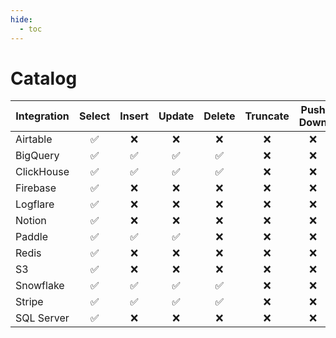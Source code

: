 ```yaml
---
hide:
  - toc
---
```


# Catalog

| Integration | Select | Insert | Update | Delete | Truncate | Push Down | Type   |
| ----------- | :----: | :----: | :----: | :----: | :------: | :-------: | ------ |
| Airtable    |   ✅   |   ❌   |   ❌   |   ❌   |    ❌    |    ❌     | Native |
| BigQuery    |   ✅   |   ✅   |   ✅   |   ✅   |    ❌    |    ❌     | Native |
| ClickHouse  |   ✅   |   ✅   |   ✅   |   ✅   |    ❌    |    ❌     | Native |
| Firebase    |   ✅   |   ❌   |   ❌   |   ❌   |    ❌    |    ❌     | Native |
| Logflare    |   ✅   |   ❌   |   ❌   |   ❌   |    ❌    |    ❌     | Native |
| Notion      |   ✅   |   ❌   |   ❌   |   ❌   |    ❌    |    ❌     | Native |
| Paddle      |   ✅   |   ✅   |   ✅   |   ❌   |    ❌    |    ❌     | Wasm   |
| Redis       |   ✅   |   ❌   |   ❌   |   ❌   |    ❌    |    ❌     | Native |
| S3          |   ✅   |   ❌   |   ❌   |   ❌   |    ❌    |    ❌     | Native |
| Snowflake   |   ✅   |   ✅   |   ✅   |   ✅   |    ❌    |    ❌     | Wasm   |
| Stripe      |   ✅   |   ✅   |   ✅   |   ✅   |    ❌    |    ❌     | Native |
| SQL Server  |   ✅   |   ❌   |   ❌   |   ❌   |    ❌    |    ❌     | Native |
